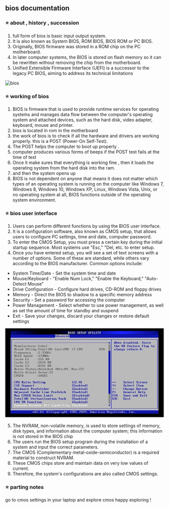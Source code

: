 ## bios documentation

### ⭐ about , history , succession
1. full form of bios is basic input output system.
2. It is also known as System BIOS, ROM BIOS, BIOS ROM or PC BIOS.
3. Originally, BIOS firmware was stored in a ROM chip on the PC motherboard. 
4. In later computer systems, the BIOS is stored on flash memory so it can be rewritten without removing the chip from the motherboard.
5. Unified Extensible Firmware Interface (UEFI) is a successor to the legacy PC BIOS, aiming to address its technical limitations

![bios](Elitegroup_761GX-M754_-_AMIBIOS_(American_Megatrends)_in_a_Winbond_W39V040APZ-5491.jpg)

### ⭐ working of bios
1. BIOS is firmware that is used to provide runtime services for operating systems and manages data flow between the computer's operating system  and attached devices, such as the hard disk, video adapter, keyboard, mouse and printer.
2. bios is located in rom in the motherboard
3. the work of bios is to check if all the hardware and drivers are working properly. this is a POST (Power-On Self-Test). 
4. The POST helps the computer to boot up properly .
5. computer produces various forms of beeps if the POST test fails at the time of test
6. Once it make sures that everything is working fine , then it loads the operating system from the hard disk into the ram.
7. and then the system opens up
8. BIOS is not dependent on anyone that means it does not matter which types of an operating system is running on the computer like Windows 7, Windows 8, Windows 10, Windows XP, Linux, Windows Vista, Unix, or no operating system at all, BIOS functions outside of the operating system environment.

### ⭐ bios user interface
1. Users can perform different functions by using the BIOS user interface.
2. It is a configuration software, also known as CMOS setup, that allows users to configure PC settings, time and date, computer password.
3. To enter the CMOS Setup, you must press a certain key  during the initial startup sequence. Most systems use "Esc," "Del, etc. to enter setup.
4. Once you have entered setup, you will see a set of text screens with a number of options. Some of these are standard, while others vary  according to the BIOS manufacturer. Common options include:

- System Time/Date - Set the system time and date
- Mouse/Keyboard - "Enable Num Lock," "Enable the Keyboard," "Auto-Detect Mouse"
- Drive Configuration - Configure hard drives, CD-ROM and floppy drives
- Memory - Direct the BIOS to shadow to a specific memory address
- Security - Set a password for accessing the computer
- Power Management - Select whether to use power management, as well as set the amount of time for standby and suspend
- Exit - Save your changes, discard your changes or restore default settings 

![cmos settings](windows-10-bios.webp)


5. The NVRAM, non-volatile memory, is used to store settings of memory, disk types, and information about the computer system; this information is not stored in the BIOS chip
6. The users run the BIOS setup program during the installation of a system and input the correct parameters. 
7. The CMOS (Complementary metal-oxide-semiconductor) is a required material to construct NVRAM. 
8. These CMOS chips store and maintain data on very low values of current. 
9. Therefore, the system's configurations are also called CMOS settings. 

### ⭐ parting notes

go to cmos settings in your laptop and explore cmos
happy exploring !
